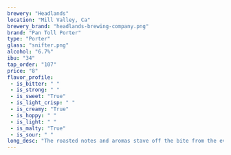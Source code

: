 ```yaml
---
brewery: "Headlands"
location: "Mill Valley, Ca"
brewery_brand: "headlands-brewing-company.png"
brand: "Pan Toll Porter"
type: "Porter"
glass: "snifter.png"
alcohol: "6.7%"
ibu: "34"
tap_order: "107"
price: "8"
flavor_profile:
 - is_bitter: " "
 - is_strong: " "
 - is_sweet: "True"
 - is_light_crisp: " "
 - is_creamy: "True"
 - is_hoppy: " "
 - is_light: " "
 - is_malty: "True"
 - is_sour: " "
long_desc: "The roasted notes and aromas stave off the bite from the evening chill and dropping temps. A slight hop bitterness blends with the tannin-like character from the darker malts and is balanced against a full-bodied mouthfeel."
---
```

